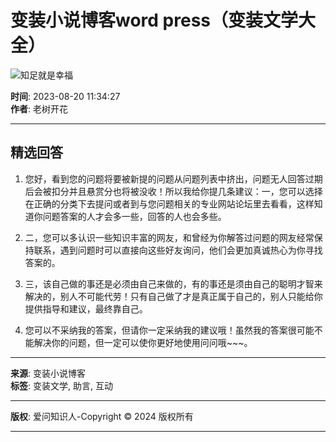 # 变装小说博客word press（变装文学大全）

![知足就是幸福](http://yyk.iask.sina.com.cn/pic/fimg/160992399153676972632.jpg)

**时间**: 2023-08-20 11:34:27  
**作者**: 老树开花  

---

## 精选回答

1. 您好，看到您的问题将要被新提的问题从问题列表中挤出，问题无人回答过期后会被扣分并且悬赏分也将被没收！所以我给你提几条建议：一，您可以选择在正确的分类下去提问或者到与您问题相关的专业网站论坛里去看看，这样知道你问题答案的人才会多一些，回答的人也会多些。

2. 二，您可以多认识一些知识丰富的网友，和曾经为你解答过问题的网友经常保持联系，遇到问题时可以直接向这些好友询问，他们会更加真诚热心为你寻找答案的。

3. 三，该自己做的事还是必须由自己来做的，有的事还是须由自己的聪明才智来解决的，别人不可能代劳！只有自己做了才是真正属于自己的，别人只能给你提供指导和建议，最终靠自己。

4. 您可以不采纳我的答案，但请你一定采纳我的建议哦！虽然我的答案很可能不能解决你的问题，但一定可以使你更好地使用问问哦~~~。

---

**来源**: 变装小说博客  
**标签**: 变装文学, 助言, 互动  

---

**版权**: 爱问知识人-Copyright © 2024 版权所有

---